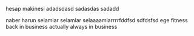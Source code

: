 hesap makinesi 
adadsdasd
sadasdas
sadadd

naber harun
selamlar selamlar selaaaamlarrrrfddfsd
sdfdsfsd
ege fitness back in business actually always in business